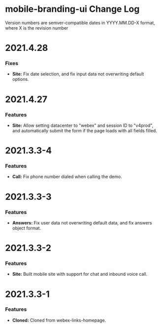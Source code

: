 # mobile-branding-ui Change Log

Version numbers are semver-compatible dates in YYYY.MM.DD-X format,
where X is the revision number

# 2021.4.28

### Fixes
* **Site:** Fix date selection, and fix input data not overwriting default
options.


# 2021.4.27

### Features
* **Site:** Allow setting datacenter to "webex" and session ID to "v4prod", and
automatically submit the form if the page loads with all fields filled.


# 2021.3.3-4

### Features
* **Call:** Fix phone number dialed when calling the demo.


# 2021.3.3-3

### Features
* **Answers:** Fix user data not overwriting default data, and fix answers
object format.


# 2021.3.3-2

### Features
* **Site:** Built mobile site with support for chat and inbound voice call.


# 2021.3.3-1

### Features
* **Cloned:** Cloned from webex-links-homepage.
